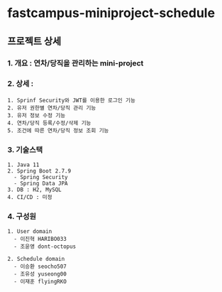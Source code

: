 # fastcampus-miniproject-schedule
## 프로젝트 상세

### 1. 개요 : 연차/당직을 관리하는 mini-project

### 2. 상세 :
    1. Sprinf Security와 JWT를 이용한 로그인 기능
    2. 유저 권한별 연차/당직 관리 기능
    3. 유저 정보 수정 기능
    4. 연차/당직 등록/수정/삭제 기능
    5. 조건에 따른 연차/당직 정보 조회 기능

### 3. 기술스택
    1. Java 11
    2. Spring Boot 2.7.9
      - Spring Security
      - Spring Data JPA
    3. DB : H2, MySQL
    4. CI/CD : 미정
    
### 4. 구성원
    1. User domain
      - 이진혁 HARIBO033
      - 조윤영 dont-octopus
      
    2. Schedule domain
      - 이승환 seocho507
      - 조유성 yuseong00
      - 이재훈 flyingRKO
